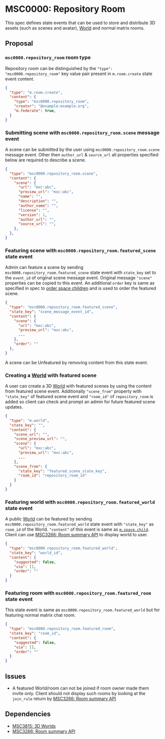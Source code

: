 # MSC0000: Repository Room

This spec defines state events that can be used to store and distribute 3D assets (such as scenes and avatar), [World](https://github.com/matrix-org/matrix-spec-proposals/pull/3815) and normal matrix rooms.

## Proposal

### `msc0000.repository_room` room type

Repository room can be distinguished by the `"type": "msc0000.repository_room"` key value pair present in `m.room.create` state event content.

```json
{
  "type": "m.room.create",
  "content": {
    "type": "msc0000.repository_room",
    "creator": "@example:example.org",
    "m.federate": true,
  }
}
```

### Submitting scene with `msc0000.repository_room.scene` message event

A scene can be submitted by the user using `msc0000.repository_room.scene` message event. Other then `author_url` & `source_url` all properties specified below are required to describe a scene.

```json
{
  "type": "msc0000.repository_room.scene",
  "content": {
    "scene": {
      "url": "mxc:abc",
      "preview_url": "mxc:abc",
      "name": "",
      "description": "",
      "author_name": "",
      "license": "",
      "version": 1,
      "author_url": "",
      "source_url": "",
    },
  },
}
```

### Featuring scene with `msc0000.repository_room.featured_scene` state event

Admin can feature a scene by sending `msc0000.repository_room.featured_scene` state event with `state_key` set to the `event_id` of original scene message event. Original message `"scene"` properties can be copied to this event. An additional `order` key is same as specified in spec to [order space children](https://spec.matrix.org/v1.5/client-server-api/#ordering-of-children-within-a-space) and is used to order the featured scene.

```json
{
  "type": "msc0000.repository_room.featured_scene",
  "state_key": "scene_message_event_id",
  "content": {
    "scene": {
      "url": "mxc:abc",
      "preview_url": "mxc:abc",
      ...
    },
    "order": ""
  },
}
```

A scene can be Unfeatured by removing content from this state event.

### Creating a [World](https://github.com/matrix-org/matrix-spec-proposals/pull/3815) with featured scene

A user can create a 3D [World](https://github.com/matrix-org/matrix-spec-proposals/pull/3815) with featured scenes by using the content from featured scene event. Additionally `"scene_from"` property with `"state_key"` of featured scene event and `"room_id"` of `repository_room` is added so client can check and prompt an admin for future featured scene updates.

```json
{
  "type": "m.world",
  "state_key": "",
  "content": {
    "scene_url": "",
    "scene_preview_url": "",
    "scene": {
      "url": "mxc:abc",
      "preview_url": "mxc:abc",
      ...
    },
    "scene_from": {
      "state_key": "featured_scene_state_key",
      "room_id": "repository_room_id"
    }
  }
}
```

### Featuring world with `msc0000.repository_room.featured_world` state event

A public [World](https://github.com/matrix-org/matrix-spec-proposals/pull/3815) can be featured by sending `msc0000.repository_room.featured_world` state event with `"state_key"` as `room_id` of the World. `"content"` of this event is same as [`m.space.child`](https://spec.matrix.org/v1.5/client-server-api/#mspacechild). Client can use [MSC3266: Room summary API](https://github.com/matrix-org/matrix-spec-proposals/pull/3266) to display world to user.

```json
{
  "type": "msc0000.repository_room.featured_world",
  "state_key": "world_id",
  "content": {
    "suggested": false,
    "via": [],
    "order": ""
  }
}
```

### Featuring room with  `msc0000.repository_room.featured_room` state event

This state event is same as `msc0000.repository_room.featured_world` but for featuring normal matrix chat room.

```json
{
  "type": "msc0000.repository_room.featured_room",
  "state_key": "room_id",
  "content": {
    "suggested": false,
    "via": [],
    "order": ""
  }
}
```

## Issues

* A featured World/room can not be joined if room owner made them invite only. Client should not display such rooms by looking at the `join_rule` return by [MSC3266: Room summary API](https://github.com/matrix-org/matrix-spec-proposals/pull/3266)

## Dependencies

* [MSC3815: 3D Worlds](https://github.com/matrix-org/matrix-spec-proposals/pull/3815)
* [MSC3266: Room summary API](https://github.com/matrix-org/matrix-spec-proposals/pull/3266)
